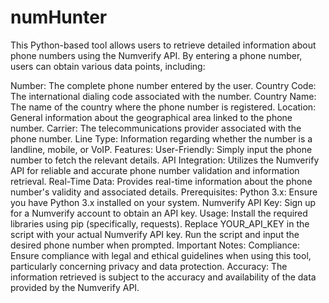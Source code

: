 # numHunter
This Python-based tool allows users to retrieve detailed information about phone numbers using the Numverify API. By entering a phone number, users can obtain various data points, including:

Number: The complete phone number entered by the user.
Country Code: The international dialing code associated with the number.
Country Name: The name of the country where the phone number is registered.
Location: General information about the geographical area linked to the phone number.
Carrier: The telecommunications provider associated with the phone number.
Line Type: Information regarding whether the number is a landline, mobile, or VoIP.
Features:
User-Friendly: Simply input the phone number to fetch the relevant details.
API Integration: Utilizes the Numverify API for reliable and accurate phone number validation and information retrieval.
Real-Time Data: Provides real-time information about the phone number's validity and associated details.
Prerequisites:
Python 3.x: Ensure you have Python 3.x installed on your system.
Numverify API Key: Sign up for a Numverify account to obtain an API key.
Usage:
Install the required libraries using pip (specifically, requests).
Replace YOUR_API_KEY in the script with your actual Numverify API key.
Run the script and input the desired phone number when prompted.
Important Notes:
Compliance: Ensure compliance with legal and ethical guidelines when using this tool, particularly concerning privacy and data protection.
Accuracy: The information retrieved is subject to the accuracy and availability of the data provided by the Numverify API.
